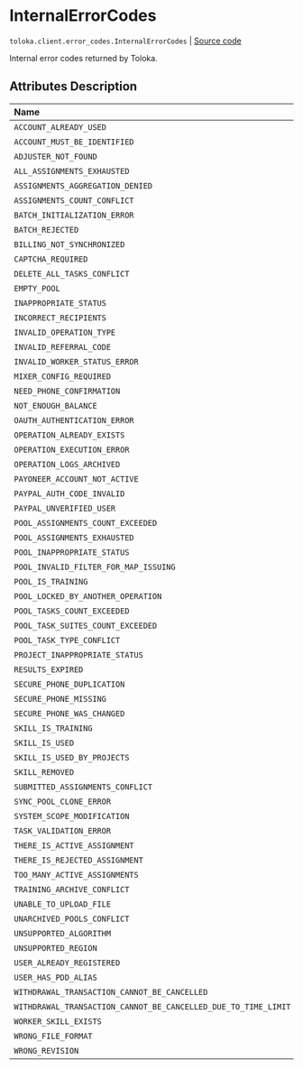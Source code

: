 # InternalErrorCodes
`toloka.client.error_codes.InternalErrorCodes` | [Source code](https://github.com/Toloka/toloka-kit/blob/v1.2.0/src/client/error_codes.py#L23)

Internal error codes returned by Toloka.

## Attributes Description

| Name | Value | Description |
| :------| :-----------| :----------| 
`ACCOUNT_ALREADY_USED`|'ACCOUNT_ALREADY_USED'|
`ACCOUNT_MUST_BE_IDENTIFIED`|'ACCOUNT_MUST_BE_IDENTIFIED'|
`ADJUSTER_NOT_FOUND`|'ADJUSTER_NOT_FOUND'|
`ALL_ASSIGNMENTS_EXHAUSTED`|'ALL_ASSIGNMENTS_EXHAUSTED'|
`ASSIGNMENTS_AGGREGATION_DENIED`|'ASSIGNMENTS_AGGREGATION_DENIED'|
`ASSIGNMENTS_COUNT_CONFLICT`|'ASSIGNMENTS_COUNT_CONFLICT'|
`BATCH_INITIALIZATION_ERROR`|'BATCH_INITIALIZATION_ERROR'|
`BATCH_REJECTED`|'BATCH_REJECTED'|
`BILLING_NOT_SYNCHRONIZED`|'BILLING_NOT_SYNCHRONIZED'|
`CAPTCHA_REQUIRED`|'CAPTCHA_REQUIRED'|
`DELETE_ALL_TASKS_CONFLICT`|'DELETE_ALL_TASKS_CONFLICT'|
`EMPTY_POOL`|'EMPTY_POOL'|
`INAPPROPRIATE_STATUS`|'INAPPROPRIATE_STATUS'|
`INCORRECT_RECIPIENTS`|'INCORRECT_RECIPIENTS'|
`INVALID_OPERATION_TYPE`|'INVALID_OPERATION_TYPE'|
`INVALID_REFERRAL_CODE`|'INVALID_REFERRAL_CODE'|
`INVALID_WORKER_STATUS_ERROR`|'INVALID_WORKER_STATUS_ERROR'|
`MIXER_CONFIG_REQUIRED`|'MIXER_CONFIG_REQUIRED'|
`NEED_PHONE_CONFIRMATION`|'NEED_PHONE_CONFIRMATION'|
`NOT_ENOUGH_BALANCE`|'NOT_ENOUGH_BALANCE'|
`OAUTH_AUTHENTICATION_ERROR`|'OAUTH_AUTHENTICATION_ERROR'|
`OPERATION_ALREADY_EXISTS`|'OPERATION_ALREADY_EXISTS'|
`OPERATION_EXECUTION_ERROR`|'OPERATION_EXECUTION_ERROR'|
`OPERATION_LOGS_ARCHIVED`|'OPERATION_LOGS_ARCHIVED'|
`PAYONEER_ACCOUNT_NOT_ACTIVE`|'PAYONEER_ACCOUNT_NOT_ACTIVE'|
`PAYPAL_AUTH_CODE_INVALID`|'PAYPAL_AUTH_CODE_INVALID'|
`PAYPAL_UNVERIFIED_USER`|'PAYPAL_UNVERIFIED_USER'|
`POOL_ASSIGNMENTS_COUNT_EXCEEDED`|'POOL_ASSIGNMENTS_COUNT_EXCEEDED'|
`POOL_ASSIGNMENTS_EXHAUSTED`|'POOL_ASSIGNMENTS_EXHAUSTED'|
`POOL_INAPPROPRIATE_STATUS`|'POOL_INAPPROPRIATE_STATUS'|
`POOL_INVALID_FILTER_FOR_MAP_ISSUING`|'POOL_INVALID_FILTER_FOR_MAP_ISSUING'|
`POOL_IS_TRAINING`|'POOL_IS_TRAINING'|
`POOL_LOCKED_BY_ANOTHER_OPERATION`|'POOL_LOCKED_BY_ANOTHER_OPERATION'|
`POOL_TASKS_COUNT_EXCEEDED`|'POOL_TASKS_COUNT_EXCEEDED'|
`POOL_TASK_SUITES_COUNT_EXCEEDED`|'POOL_TASK_SUITES_COUNT_EXCEEDED'|
`POOL_TASK_TYPE_CONFLICT`|'POOL_TASK_TYPE_CONFLICT'|
`PROJECT_INAPPROPRIATE_STATUS`|'PROJECT_INAPPROPRIATE_STATUS'|
`RESULTS_EXPIRED`|'RESULTS_EXPIRED'|
`SECURE_PHONE_DUPLICATION`|'SECURE_PHONE_DUPLICATION'|
`SECURE_PHONE_MISSING`|'SECURE_PHONE_MISSING'|
`SECURE_PHONE_WAS_CHANGED`|'SECURE_PHONE_WAS_CHANGED'|
`SKILL_IS_TRAINING`|'SKILL_IS_TRAINING'|
`SKILL_IS_USED`|'SKILL_IS_USED'|
`SKILL_IS_USED_BY_PROJECTS`|'SKILL_IS_USED_BY_PROJECTS'|
`SKILL_REMOVED`|'SKILL_REMOVED'|
`SUBMITTED_ASSIGNMENTS_CONFLICT`|'SUBMITTED_ASSIGNMENTS_CONFLICT'|
`SYNC_POOL_CLONE_ERROR`|'SYNC_POOL_CLONE_ERROR'|
`SYSTEM_SCOPE_MODIFICATION`|'SYSTEM_SCOPE_MODIFICATION'|
`TASK_VALIDATION_ERROR`|'TASK_VALIDATION_ERROR'|
`THERE_IS_ACTIVE_ASSIGNMENT`|'THERE_IS_ACTIVE_ASSIGNMENT'|
`THERE_IS_REJECTED_ASSIGNMENT`|'THERE_IS_REJECTED_ASSIGNMENT'|
`TOO_MANY_ACTIVE_ASSIGNMENTS`|'TOO_MANY_ACTIVE_ASSIGNMENTS'|
`TRAINING_ARCHIVE_CONFLICT`|'TRAINING_ARCHIVE_CONFLICT'|
`UNABLE_TO_UPLOAD_FILE`|'UNABLE_TO_UPLOAD_FILE'|
`UNARCHIVED_POOLS_CONFLICT`|'UNARCHIVED_POOLS_CONFLICT'|
`UNSUPPORTED_ALGORITHM`|'UNSUPPORTED_ALGORITHM'|
`UNSUPPORTED_REGION`|'UNSUPPORTED_REGION'|
`USER_ALREADY_REGISTERED`|'USER_ALREADY_REGISTERED'|
`USER_HAS_PDD_ALIAS`|'USER_HAS_PDD_ALIAS'|
`WITHDRAWAL_TRANSACTION_CANNOT_BE_CANCELLED`|'WITHDRAWAL_TRANSACTION_CANNOT_BE_CANCELLED'|
`WITHDRAWAL_TRANSACTION_CANNOT_BE_CANCELLED_DUE_TO_TIME_LIMIT`|'WITHDRAWAL_TRANSACTION_CANNOT_BE_CANCELLED_DUE_TO_TIME_LIMIT'|
`WORKER_SKILL_EXISTS`|'WORKER_SKILL_EXISTS'|
`WRONG_FILE_FORMAT`|'WRONG_FILE_FORMAT'|
`WRONG_REVISION`|'WRONG_REVISION'|
